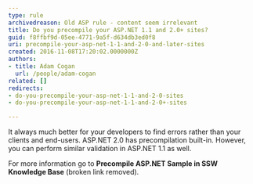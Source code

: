 ```yaml
---
type: rule
archivedreason: Old ASP rule - content seem irrelevant 
title: Do you precompile your ASP.NET 1.1 and 2.0+ sites?
guid: f8ffbf9d-05ee-4771-9a5f-d634db3ed0f8
uri: precompile-your-asp-net-1-1-and-2-0-and-later-sites
created: 2016-11-08T17:20:02.0000000Z
authors:
- title: Adam Cogan
  url: /people/adam-cogan
related: []
redirects:
- do-you-precompile-your-asp-net-1-1-and-2-0-sites
- do-you-precompile-your-asp-net-1-1-and-2-0+-sites

---
```


It always much better for your developers to find errors rather than your clients and end-users. ASP.NET 2.0 has precompilation built-in. However, you can perform similar validation in ASP.NET 1.1 as well.

<!--endintro-->

For more information go to **Precompile ASP.NET Sample in SSW Knowledge Base** (broken link removed).
